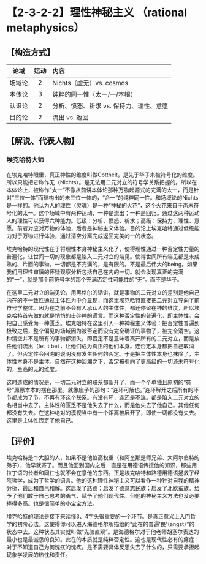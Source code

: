 # 【2-3-2-2】理性神秘主义 （rational metaphysics）

## 【构造方式】
|  论域  | 运动 | 内容                   |
| :----: | :--: | :--------------------- |
| 场域论 |  2  |Nichts（虚无）vs. cosmos |
| 本体论 |  3  |纯粹的同一性（太一/一/本根） |
| 认识论 |  2  |分析、愤怒、祈求  vs. 保持力、理性、意愿 |
| 目的论 |  2  |流出 vs. 返回|



## 【解说、代表人物】
### 埃克哈特大师

在埃克哈特眼里，真正神性的维度叫做Cottheit，是先于华子未被符号化的维度。所以只能把它称作无（Nichts）。是无法用二元对立的符号学关系把握的。所以在本体论上，被称作“太一”不像从前讲本体论那种万物起源式的完满的太一，而是针对“三位一体”而结构出的未三位一体的，“合一”的纯粹同一性。和场域论的Nichts是一样的。他认为人的理性（灵魂）是一种“神秘的火花”，这个火花来自于尚未符号化的太一。这个场域中有两种运动，一种是流出；一种是回归。通过这两种运动人的理性可以获得六种能力。低级：分析、愤怒、祈求；高级：保持力、理性、意愿。前者对应对万物的体验，后者是神秘主义体验。目的论上埃克哈特通过低级能力对于万物进行体验，通过清空分离完成返回完美的一的状态。



埃克哈特的现代性在于将理性本身神秘主义化了，使得理性通过一种否定性力量的普遍化，让世间一切的现象都是陷入二元对立的端见。使得世间所有端见都是未成熟的、片面的事物。一切都是不完满的，是有限的。不是最后伟大的being。如果我们用理性审慎的怀疑观察分析包括自己在内的一切。就会发现真正的完满的“一”，就是那个前符号学的那个充满否定性可能性的“无”。而不是华子。



在这里二元对立的端见论，用黑格尔的话讲，就是事物的二元对立的差别是他自己内在的不一致性通过主体性为中介显现，而这里埃克哈特直接把二元对立导向了前符号学整体。因为在之前不会有人承认人的主体性，都还停留在神的维度，所以埃克哈特首先做的就是悄悄的击碎神的谎言。而这种否定性的普遍化，即主体性。会把自己感受为一种匮乏。埃克哈特在这里引入一种神秘主义体验：把否定性普遍到极致之后，整个偏见的场域因为被否定而没有完全确证的事物了，被完全清空。这种清空并不是所有的事物都消失，即否定不是意味着离开所有的二元对立，而是放任他们流出（let it be），让他们成为真正的他们本身。连否定本身都把自己取消了。但否定性会回溯的说明没有发生任何的否定。于是把主体性本身也抹除了，主体性本身不是主体。自然在这种回溯之下，否定被引向了更高级的一切还未符号化的，至高的无的维度。

这时造成的情况是，一切二元对立的联系都断开了，而一个个单独且原初的“符号”原原本本的摆在那里。就像庄子的那句：“连环可解也。”连环解开之后所有的环节都成为了节，不再有环这个联系。有没有环，连还是不连。都是陷入二元对立的名相当中去了。主体性的匮乏不是他失去了什么，而是他失去了他自己。其他任何都没有失去。在这种绝对的漠视当中有一个距离被展开了，即使一切都没有失去。这里是主体性否定了他自己。


## 【评价】

埃克哈特是个大胆的人，如果不是他位高权重（和阿奎那是师兄弟、大阿尔伯特的弟子），他早就寄了。而且他回到国内之后一直是在用德语传授他的知识，那些用拉丁语的长者和同仁也就不会在意他的东西。正是埃克哈特和路德用德语拯救了经院哲学，成为了哲学的语言。他的这种理性神秘主义可以看作一种针对自我的精神分析，最后和自己和解。这启发了路德；启发了德意志民族；启发了北欧蛮族。给予了他们敢于自己思考的勇气，赋予了他们现代性。但他的神秘主义方法也没必要捧得多高。也是很简单的小宝宝方法。

埃克哈特的理论是接下来读懂3、4字头很重要的一个环节。是真正意义上入门哲学的初阶心法。这使得你可以进入海德格尔所描绘的“此在的普遍’畏‘（angst）”的状态中去。这种状态其实就叫做“先验直观”。是海德格尔对于他老师胡塞尔表达的最小也是最诚恳的良知。此在的本质就是纯粹否定性。这也是现代性必有的癔症：对于不知道自己为何愧疚的愧疚。是不需要具体反思失去了什么的，只需要承担起现象学发展的热忱和责任。

